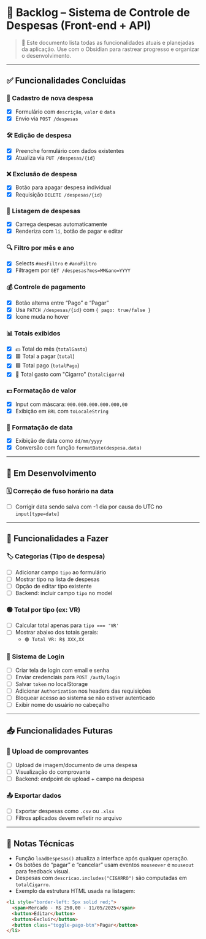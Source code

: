 # 📘 Backlog – Sistema de Controle de Despesas (Front-end + API)

> 🎯 Este documento lista todas as funcionalidades atuais e planejadas da aplicação. Use com o Obsidian para rastrear progresso e organizar o desenvolvimento.

---

## ✅ Funcionalidades Concluídas

### 📝 Cadastro de nova despesa
- [x] Formulário com `descrição`, `valor` e `data`
- [x] Envio via `POST /despesas`

### 🛠 Edição de despesa
- [x] Preenche formulário com dados existentes
- [x] Atualiza via `PUT /despesas/{id}`

### ❌ Exclusão de despesa
- [x] Botão para apagar despesa individual
- [x] Requisição `DELETE /despesas/{id}`

### 📄 Listagem de despesas
- [x] Carrega despesas automaticamente
- [x] Renderiza com `li`, botão de pagar e editar

### 🔍 Filtro por mês e ano
- [x] Selects `#mesFiltro` e `#anoFiltro`
- [x] Filtragem por `GET /despesas?mes=MM&ano=YYYY`

### 💰 Controle de pagamento
- [x] Botão alterna entre “Pago” e “Pagar”
- [x] Usa `PATCH /despesas/{id}` com `{ pago: true/false }`
- [x] Ícone muda no hover

### 📊 Totais exibidos
- [x] 💵 Total do mês (`totalGasto`)
- [x] 🟥 Total a pagar (`total`)
- [x] 🟩 Total pago (`totalPago`)
- [x] 🚬 Total gasto com "Cigarro" (`totalCigarro`)

### 💵 Formatação de valor
- [x] Input com máscara: `000.000.000.000.000,00`
- [x] Exibição em `BRL` com `toLocaleString`

### 📅 Formatação de data
- [x] Exibição de data como `dd/mm/yyyy`
- [x] Conversão com função `formatDate(despesa.data)`

---

## 🔧 Em Desenvolvimento

### 🗓 Correção de fuso horário na data
- [ ] Corrigir data sendo salva com -1 dia por causa do UTC no `input[type=date]`

---

## 🧩 Funcionalidades a Fazer

### 🏷 Categorias (Tipo de despesa)
- [ ] Adicionar campo `tipo` ao formulário
- [ ] Mostrar tipo na lista de despesas
- [ ] Opção de editar tipo existente
- [ ] Backend: incluir campo `tipo` no model

### 🟢 Total por tipo (ex: VR)
- [ ] Calcular total apenas para `tipo === 'VR'`
- [ ] Mostrar abaixo dos totais gerais:
  - `🟢 Total VR: R$ XXX,XX`

### 🔐 Sistema de Login
- [ ] Criar tela de login com email e senha
- [ ] Enviar credenciais para `POST /auth/login`
- [ ] Salvar `token` no localStorage
- [ ] Adicionar `Authorization` nos headers das requisições
- [ ] Bloquear acesso ao sistema se não estiver autenticado
- [ ] Exibir nome do usuário no cabeçalho

---

## 📥 Funcionalidades Futuras

### 🧾 Upload de comprovantes
- [ ] Upload de imagem/documento de uma despesa
- [ ] Visualização do comprovante
- [ ] Backend: endpoint de upload + campo na despesa

### 📤 Exportar dados
- [ ] Exportar despesas como `.csv` ou `.xlsx`
- [ ] Filtros aplicados devem refletir no arquivo

---

## 🧠 Notas Técnicas

- Função `loadDespesas()` atualiza a interface após qualquer operação.
- Os botões de “pagar” e “cancelar” usam eventos `mouseover` e `mouseout` para feedback visual.
- Despesas com `descricao.includes("CIGARRO")` são computadas em `totalCigarro`.
- Exemplo da estrutura HTML usada na listagem:

```html
<li style="border-left: 5px solid red;">
  <span>Mercado - R$ 250,00 - 11/05/2025</span>
  <button>Editar</button>
  <button>Excluir</button>
  <button class="toggle-pago-btn">Pagar</button>
</li>
